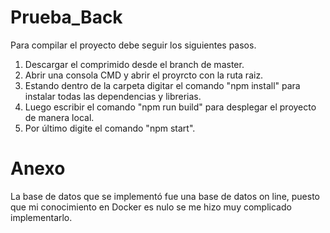 # Prueba_Back
Para compilar el proyecto debe seguir los siguientes pasos.
1. Descargar el comprimido desde el branch de master.
2. Abrir una consola CMD y abrir el proyrcto con la ruta raiz.
3. Estando dentro de la carpeta digitar el comando "npm install" para instalar todas las dependencias y librerias.
4. Luego escribir el comando "npm run build" para desplegar el proyecto de manera local.
5. Por último digite el comando "npm start".
# Anexo
La base de datos que se implementó fue una base de datos on line, puesto que mi conocimiento en Docker es nulo se me hizo muy complicado implementarlo.
